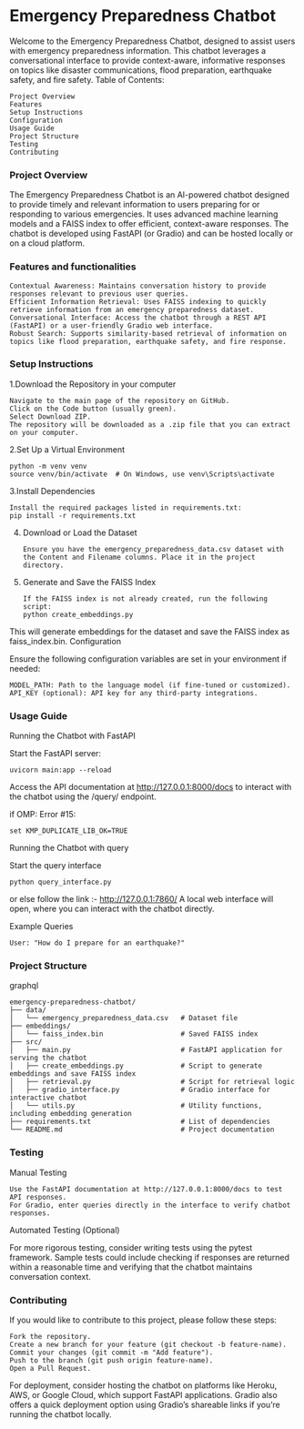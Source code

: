 # Emergency Preparedness Chatbot

Welcome to the Emergency Preparedness Chatbot, designed to assist users with emergency preparedness information. This chatbot leverages a conversational interface to provide context-aware, informative responses on topics like disaster communications, flood preparation, earthquake safety, and fire safety.
Table of Contents:

    Project Overview
    Features
    Setup Instructions
    Configuration
    Usage Guide
    Project Structure
    Testing
    Contributing

### Project Overview

The Emergency Preparedness Chatbot is an AI-powered chatbot designed to provide timely and relevant information to users preparing for or responding to various emergencies. It uses advanced machine learning models and a FAISS index to offer efficient, context-aware responses. The chatbot is developed using FastAPI (or Gradio) and can be hosted locally or on a cloud platform.

### Features and functionalities

    Contextual Awareness: Maintains conversation history to provide responses relevant to previous user queries.
    Efficient Information Retrieval: Uses FAISS indexing to quickly retrieve information from an emergency preparedness dataset.
    Conversational Interface: Access the chatbot through a REST API (FastAPI) or a user-friendly Gradio web interface.
    Robust Search: Supports similarity-based retrieval of information on topics like flood preparation, earthquake safety, and fire response.
     
### Setup Instructions

  1.Download the Repository in your computer
  
    Navigate to the main page of the repository on GitHub.
    Click on the Code button (usually green).
    Select Download ZIP.
    The repository will be downloaded as a .zip file that you can extract on your computer.
  2.Set Up a Virtual Environment
  
    python -m venv venv 
    source venv/bin/activate  # On Windows, use venv\Scripts\activate  

  3.Install Dependencies
  
    Install the required packages listed in requirements.txt: 
    pip install -r requirements.txt     

4. Download or Load the Dataset

       Ensure you have the emergency_preparedness_data.csv dataset with the Content and Filename columns. Place it in the project directory.

5. Generate and Save the FAISS Index
   
       If the FAISS index is not already created, run the following script:
       python create_embeddings.py

This will generate embeddings for the dataset and save the FAISS index as faiss_index.bin.
Configuration

Ensure the following configuration variables are set in your environment if needed:

    MODEL_PATH: Path to the language model (if fine-tuned or customized).
    API_KEY (optional): API key for any third-party integrations.

### Usage Guide
Running the Chatbot with FastAPI

  Start the FastAPI server:

    uvicorn main:app --reload
 Access the API documentation at http://127.0.0.1:8000/docs to interact with the chatbot using the /query/ endpoint.

 if OMP: Error #15:
 
    set KMP_DUPLICATE_LIB_OK=TRUE
    
Running the Chatbot with query

 Start the query interface

    python query_interface.py
    
 or else follow the link :- http://127.0.0.1:7860/
 A local web interface will open, where you can interact with the chatbot directly.

Example Queries

    User: "How do I prepare for an earthquake?"

### Project Structure

graphql

    emergency-preparedness-chatbot/
    ├── data/
    │   └── emergency_preparedness_data.csv   # Dataset file
    ├── embeddings/
    │   └── faiss_index.bin                   # Saved FAISS index
    ├── src/
    │   ├── main.py                           # FastAPI application for serving the chatbot
    │   ├── create_embeddings.py              # Script to generate embeddings and save FAISS index
    │   ├── retrieval.py                      # Script for retrieval logic
    │   ├── gradio_interface.py               # Gradio interface for interactive chatbot
    │   └── utils.py                          # Utility functions, including embedding generation
    ├── requirements.txt                      # List of dependencies
    └── README.md                             # Project documentation

### Testing
Manual Testing

    Use the FastAPI documentation at http://127.0.0.1:8000/docs to test API responses.
    For Gradio, enter queries directly in the interface to verify chatbot responses.

Automated Testing (Optional)

For more rigorous testing, consider writing tests using the pytest framework. Sample tests could include checking if responses are returned within a reasonable time and verifying that the chatbot maintains conversation context.
### Contributing

If you would like to contribute to this project, please follow these steps:

    Fork the repository.
    Create a new branch for your feature (git checkout -b feature-name).
    Commit your changes (git commit -m "Add feature").
    Push to the branch (git push origin feature-name).
    Open a Pull Request.

For deployment, consider hosting the chatbot on platforms like Heroku, AWS, or Google Cloud, which support FastAPI applications. Gradio also offers a quick deployment option using Gradio’s shareable links if you’re running the chatbot locally.
